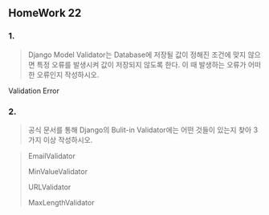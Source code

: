 ## HomeWork 22

### 1.

> Django Model Validator는 Database에 저장될 값이 정해진 조건에 맞지 않으면 특정
> 오류를 발생시켜 값이 저장되지 않도록 한다. 이 때 발생하는 오류가 어떠한 오류인지
> 작성하시오.

Validation Error



### 2. 

>공식 문서를 통해 Django의 Bulit-in Validator에는 어떤 것들이 있는지 찾아 3가지 이상
>작성하시오.

> EmailValidator
>
> MinValueValidator
>
> URLValidator
>
> MaxLengthValidator